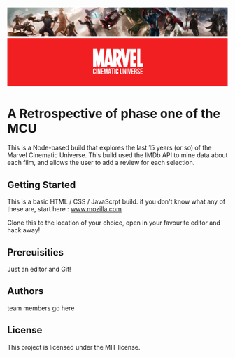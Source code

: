 ![all about the marvel universe!](marvel_banner.png "Philadelphia's Magic Gardens")

# A Retrospective of phase one of the MCU

This is a Node-based build that explores the last 15 years (or so) of the Marvel Cinematic Universe. This build used the IMDb API to mine data about each film, and allows the user to add a review for each selection.

## Getting Started
This is a basic HTML / CSS / JavaScrpt build. if you don't know what any of these are, start here : www.mozilla.com 

Clone this to the location of your choice, open in your favourite editor and hack away!


## Prereuisities 

Just an editor and Git!

## Authors
team members go here

## License
This project is licensed under the MIT license. 


